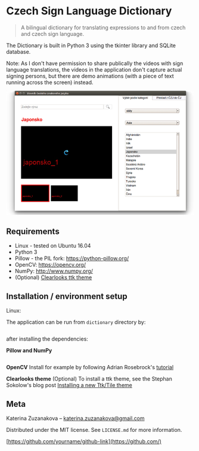 # Czech Sign Language Dictionary
> A bilingual dictionary for translating expressions to and from czech and czech sign language.

The Dictionary is built in Python 3 using the tkinter library and SQLite database.

Note: As I don't have permission to share publically the videos with sign language translations, the videos in the application don't capture actual signing persons, but there are demo animations (with a piece of text running across the screen) instead.

![screenshot](screenshot.png)

## Requirements

* Linux - tested on Ubuntu 16.04
* Python 3
* Pillow - the PIL fork: https://python-pillow.org/
* OpenCV: https://opencv.org/
* NumPy: http://www.numpy.org/
* (Optional) [Clearlooks ttk theme](https://github.com/RedFantom/ttkthemes/tree/master/ttkthemes/themes/clearlooks)

## Installation / environment setup

Linux:

The application can be run from `dictionary` directory by:
```python main.py
```
after installing the dependencies:

**Pillow and NumPy**
```$ pip install Pillow numpy
```
**OpenCV**
Install for example by following Adrian Rosebrock's [tutorial](https://www.pyimagesearch.com/2016/10/24/ubuntu-16-04-how-to-install-opencv/)

**Clearlooks theme** (Optional)
To install a ttk theme, see the Stephan Sokolow's blog post [Installing a new Ttk/Tile theme](http://blog.ssokolow.com/archives/2011/10/01/installing-a-new-ttktile-theme/)

## Meta

Katerina Zuzanakova – katerina.zuzanakova@gmail.com

Distributed under the MIT license. See ``LICENSE.md`` for more information.

[https://github.com/yourname/github-link](https://github.com/)

